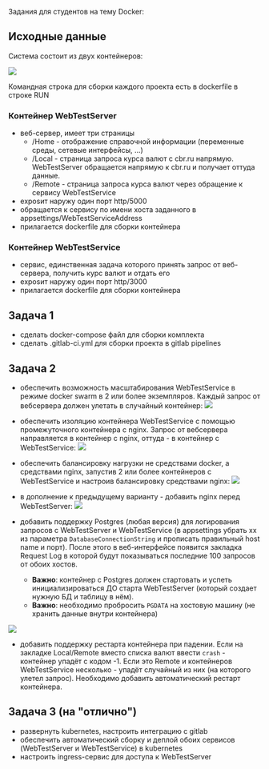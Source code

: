 Задания для студентов на тему Docker:

## Исходные данные

Система состоит из двух контейнеров:

![](https://dl.dropboxusercontent.com/s/coa6hqf4oi8cj0f/20_203436.png)

Командная строка для сборки каждого проекта есть в dockerfile в строке RUN

### Контейнер WebTestServer
* веб-сервер, имеет три страницы
  * /Home - отображение справочной информации (переменные среды, сетевые интерфейсы, ...)
  * /Local - страница запроса курса валют с cbr.ru напрямую. WebTestServer обращается напрямую к cbr.ru и получает оттуда данные.
  * /Remote - страница запроса курса валют через обращение к сервису WebTestService
* exposит наружу один порт http/5000
* обращается к сервису по имени хоста заданного в appsettings/WebTestServiceAddress
* прилагается dockerfile для сборки контейнера
 
### Контейнер WebTestService
* сервис, единственная задача которого принять запрос от веб-сервера, получить курс валют и отдать его
* exposит наружу один порт http/3000
* прилагается dockerfile для сборки контейнера

## Задача 1
* сделать docker-compose файл для сборки комплекта
* сделать .gitlab-ci.yml для сборки проекта в gitlab pipelines

## Задача 2
* обеспечить возможность масштабирования WebTestService в режиме docker swarm в 2 или более экземпляров. Каждый запрос от вебсервера должен улетать в случайный контейнер:
![](https://dl.dropboxusercontent.com/s/6nob0wc0h36h39t/20_203700.png)


* обеспечить изоляцию контейнера WebTestService с помощью промежуточного контейнера с nginx. Запрос от вебсервера направляется в контейнер с nginx, оттуда - в контейнер с WebTestService:
![](https://dl.dropboxusercontent.com/s/hgx68iikiktiu3s/20_204456.png)


* обеспечить балансировку нагрузки не средствами docker, а средствами nginx, запустив 2 или более контейнеров с WebTestService и настроив балансировку средствами nginx:
![](https://dl.dropboxusercontent.com/s/cly31xdggrifd25/20_203718.png)


* в дополнение к предыдущему варианту - добавить nginx перед WebTestServer:
![](https://dl.dropboxusercontent.com/s/eivz20c20sy3ang/20_203850.png)


* добавить поддержку Postgres (любая версия) для логирования запросов с WebTestServer и WebTestService (в appsettings убрать xx из параметра `DatabaseConnectionString` и прописать правильный host name и порт). После этого в веб-интерфейсе появится закладка Request Log в которой будут показываться последние 100 запросов от обоих хостов. 
  * **Важно**: контейнер с Postgres должен стартовать и успеть инициализироваться ДО старта WebTestServer (который создает нужную БД и таблицу в нём).
  * **Важно**: необходимо пробросить `PGDATA` на хостовую машину (не хранить данные внутри контейнера)

![](https://dl.dropboxusercontent.com/s/qdp61zeiub6p1n4/23_112923.png)

* добавить поддержку рестарта контейнера при падении. Если на закладке Local/Remote вместо списка валют ввести `crash` - контейнер упадёт с кодом -1. Если это Remote и контейнеров WebTestService несколько - упадёт случайный из них (на которого улетел запрос). Необходимо добавить автоматический рестарт контейнера. 

## Задача 3 (на "отлично")
* развернуть kubernetes, настроить интеграцию с gitlab
* обеспечить автоматический сборку и деплой обоих сервисов (WebTestServer и WebTestService) в kubernetes
* настроить ingress-сервис для доступа к WebTestServer
